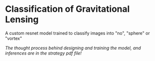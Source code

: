 # **Classification of Gravitational Lensing**
A custom resnet model trained to classify images into "no", "sphere" or "vortex"

_The thought process behind designing and training the model, and inferences are in the strategy pdf file!_
